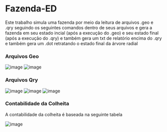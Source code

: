 # Fazenda-ED
Este trabalho simula uma fazenda por meio da leitura de arquivos .geo e .qry seguindo os seguintes comandos dentro de seus arquivos e gera a fazenda em seu estado incial (após a execução do .geo) 
e seu estado final (após a execução do .qry) e também gera um txt de relatório encima do .qry e também gera um .dot retratando o estado final da árvore radial
### Arquivos Geo
![image](https://github.com/LiloMarino/Fazenda-ED/assets/124915887/649d82c5-664d-4a6e-bb34-a3eb85676894)
![image](https://github.com/LiloMarino/Fazenda-ED/assets/124915887/72d161db-8f88-4347-87dc-6b9bfe328443)
### Arquivos Qry
![image](https://github.com/LiloMarino/Fazenda-ED/assets/124915887/bcd12ca9-b8c4-4b77-93cc-4c6dcb7b1603)
![image](https://github.com/LiloMarino/Fazenda-ED/assets/124915887/b7429c6b-262c-42cd-83d3-b2c5de16eabc)
![image](https://github.com/LiloMarino/Fazenda-ED/assets/124915887/5832d613-e0c5-414e-bb67-86ac7b3de3bc)
### Contabilidade da Colheita
A contabilidade da colheita é baseada na seguinte tabela

![image](https://github.com/LiloMarino/Fazenda-ED/assets/124915887/c0cf88cd-3538-48fb-8ead-bc9d70dfa056)
